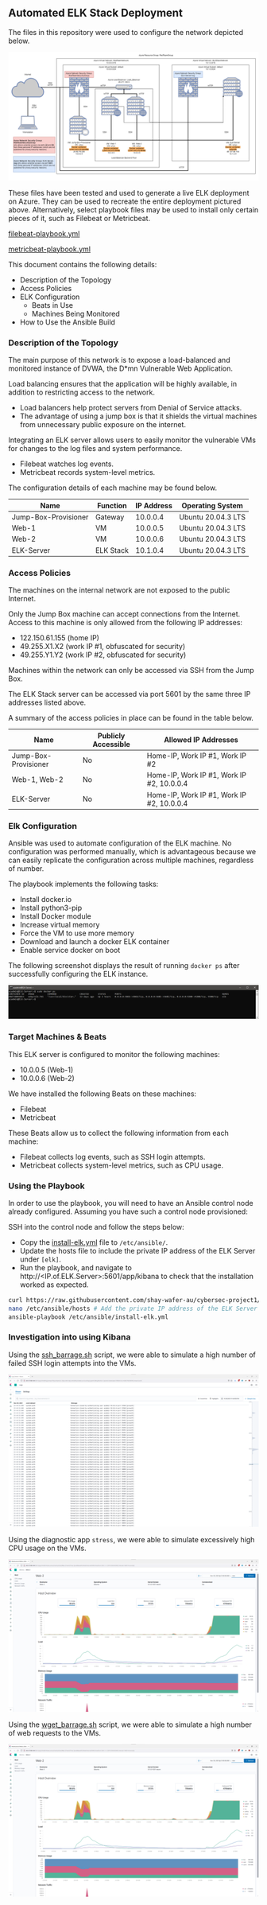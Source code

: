 ## Automated ELK Stack Deployment

The files in this repository were used to configure the network depicted below.

![alt text](Images/azure_network_diagram_v2.png "Network diagram of Azure virtual environment.")

These files have been tested and used to generate a live ELK deployment on Azure. They can be used to recreate the entire deployment pictured above. Alternatively, select playbook files may be used to install only certain pieces of it, such as Filebeat or Metricbeat.

[filebeat-playbook.yml](Ansible/roles/filebeat-playbook.yml)

[metricbeat-playbook.yml](Ansible/roles/metricbeat-playbook.yml)

This document contains the following details:
- Description of the Topology
- Access Policies
- ELK Configuration
  - Beats in Use
  - Machines Being Monitored
- How to Use the Ansible Build


### Description of the Topology

The main purpose of this network is to expose a load-balanced and monitored instance of DVWA, the D*mn Vulnerable Web Application.

Load balancing ensures that the application will be highly available, in addition to restricting access to the network.
- Load balancers help protect servers from Denial of Service attacks.
- The advantage of using a jump box is that it shields the virtual machines from unnecessary public exposure on the internet.

Integrating an ELK server allows users to easily monitor the vulnerable VMs for changes to the log files and system performance.
- Filebeat watches log events.
- Metricbeat records system-level metrics.

The configuration details of each machine may be found below.

| Name                 | Function  | IP Address | Operating System   |
|----------------------|-----------|------------|--------------------|
| Jump-Box-Provisioner | Gateway   | 10.0.0.4   | Ubuntu 20.04.3 LTS |
| Web-1                | VM        | 10.0.0.5   | Ubuntu 20.04.3 LTS |
| Web-2                | VM        | 10.0.0.6   | Ubuntu 20.04.3 LTS |
| ELK-Server           | ELK Stack | 10.1.0.4   | Ubuntu 20.04.3 LTS |


### Access Policies

The machines on the internal network are not exposed to the public Internet. 

Only the Jump Box machine can accept connections from the Internet. Access to this machine is only allowed from the following IP addresses:
- 122.150.61.155 (home IP)
- 49.255.X1.X2 (work IP #1, obfuscated for security)
- 49.255.Y1.Y2 (work IP #2, obfuscated for security)

Machines within the network can only be accessed via SSH from the Jump Box.

The ELK Stack server can be accessed via port 5601 by the same three IP addresses listed above.

A summary of the access policies in place can be found in the table below.

| Name                 | Publicly Accessible | Allowed IP Addresses                      |
|----------------------|---------------------|-------------------------------------------|
| Jump-Box-Provisioner | No                  | Home-IP, Work IP #1, Work IP #2           |
| Web-1, Web-2         | No                  | Home-IP, Work IP #1, Work IP #2, 10.0.0.4 |
| ELK-Server           | No                  | Home-IP, Work IP #1, Work IP #2, 10.0.0.4 |


### Elk Configuration

Ansible was used to automate configuration of the ELK machine. No configuration was performed manually, which is advantageous because we can easily replicate the configuration across multiple machines, regardless of number.

The playbook implements the following tasks:
- Install docker.io
- Install python3-pip
- Install Docker module
- Increase virtual memory
- Force the VM to use more memory
- Download and launch a docker ELK container
- Enable service docker on boot

The following screenshot displays the result of running `docker ps` after successfully configuring the ELK instance.

![alt text](Images/docker_ps_elk.png "Output of running 'docker ps' on the ELK Server.")


### Target Machines & Beats

This ELK server is configured to monitor the following machines:
- 10.0.0.5 (Web-1)
- 10.0.0.6 (Web-2)

We have installed the following Beats on these machines:
- Filebeat
- Metricbeat

These Beats allow us to collect the following information from each machine:
- Filebeat collects log events, such as SSH login attempts.
- Metricbeat collects system-level metrics, such as CPU usage.


### Using the Playbook

In order to use the playbook, you will need to have an Ansible control node already configured. Assuming you have such a control node provisioned: 

SSH into the control node and follow the steps below:
- Copy the [install-elk.yml](Ansible/install-elk.yml) file to `/etc/ansible/`.
- Update the hosts file to include the private IP address of the ELK Server under `[elk]`.
- Run the playbook, and navigate to http://<IP.of.ELK.Server>:5601/app/kibana to check that the installation worked as expected.

```bash
curl https://raw.githubusercontent.com/shay-wafer-au/cybersec-project1/main/Ansible/install-elk.yml > /etc/ansible/install-elk.yml
nano /etc/ansible/hosts # Add the private IP address of the ELK Server under [elk]
ansible-playbook /etc/ansible/install-elk.yml
```


### Investigation into using Kibana

Using the [ssh_barrage.sh](Linux/ssh_barrage.sh) script, we were able to simulate a high number of failed SSH login attempts into the VMs.

![alt text](Images/ssh_barrage.png "Simulation of high number of failed SSH login attempts.")

Using the diagnostic app `stress`, we were able to simulate excessively high CPU usage on the VMs.

![alt text](Images/cpu_usage.png "Simulation of excessively high CPU usage on the VMs.")

Using the [wget_barrage.sh](Linux/wget_barrage.sh) script, we were able to simulate a high number of web requests to the VMs.

![alt text](Images/cpu_usage.png "Simulation of excessively high CPU usage on the VMs.")

